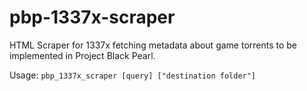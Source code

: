 # pbp-1337x-scraper
HTML Scraper for 1337x fetching metadata about game torrents to be implemented in Project Black Pearl.

Usage: `pbp_1337x_scraper [query] ["destination folder"]`
